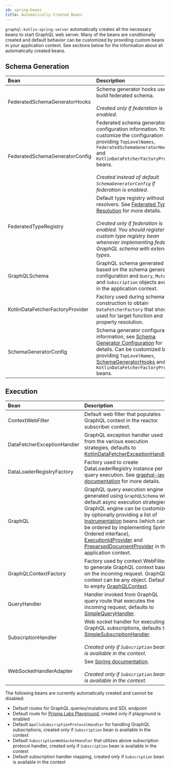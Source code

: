 ```yaml
---
id: spring-beans
title: Automatically Created Beans
---
```


`graphql-kotlin-spring-server` automatically creates all the necessary beans to start GraphQL web server. Many of the beans are conditionally created and default behavior
can be customized by providing custom beans in your application context. See sections below for the information about all automatically created beans.

## Schema Generation

| Bean                           | Description |
|:-------------------------------|:------------|
| FederatedSchemaGeneratorHooks  | Schema generator hooks used to build federated schema.<br><br>_Created only if federation is enabled_. |
| FederatedSchemaGeneratorConfig | Federated schema generator configuration information. You can customize the configuration by providing `TopLevelNames`, `FederatedSchemaGeneratorHooks` and `KotlinDataFetcherFactoryProvider` beans.<br><br>_Created instead of default `SchemaGeneratorConfig` if federation is enabled_. |
| FederatedTypeRegistry          | Default type registry without any resolvers. See [Federated Type Resolution](https://expediagroup.github.io/graphql-kotlin/docs/federated/type-resolution) for more details.<br><br>_Created only if federation is enabled. You should register your custom type registry bean whenever implementing federated GraphQL schema with extended types_. |
| GraphQLSchema                  | GraphQL schema generated based on the schema generator configuration and  `Query`, `Mutation` and `Subscription` objects available in the application context. |
| KotlinDataFetcherFactoryProvider | Factory used during schema construction to obtain `DataFetcherFactory` that should be used for target function and property resolution.|
| SchemaGeneratorConfig          | Schema generator configuration information, see [Schema Generator Configuration](https://expediagroup.github.io/graphql-kotlin/docs/writing-schemas/generator-config) for details. Can be customized by providing `TopLevelNames`, [SchemaGeneratorHooks](https://expediagroup.github.io/graphql-kotlin/docs/writing-schemas/generator-config#schema-generator-hooks) and `KotlinDataFetcherFactoryProvider` beans. |

## Execution

| Bean                             | Description |
|:---------------------------------|:------------|
| ContextWebFilter                 | Default web filter that populates GraphQL context in the reactor subscriber context. |
| DataFetcherExceptionHandler      | GraphQL exception handler used from the various execution strategies, defaults to [KotlinDataFetcherExceptionHandler](https://github.com/ExpediaGroup/graphql-kotlin/blob/master/graphql-kotlin-spring-server/src/main/kotlin/com/expediagroup/graphql/spring/exception/KotlinDataFetcherExceptionHandler.kt). |
| DataLoaderRegistryFactory        | Factory used to create DataLoaderRegistry instance per query execution. See [graphql-java documentation](https://www.graphql-java.com/documentation/v13/batching/) for more details. |
| GraphQL                          | GraphQL query execution engine generated using `GraphQLSchema` with default async execution strategies. GraphQL engine can be customized by optionally providing a list of [Instrumentation](https://www.graphql-java.com/documentation/v13/instrumentation/) beans (which can be ordered by implementing Spring Ordered interface), [ExecutionIdProvider](https://github.com/graphql-java/graphql-java/blob/master/src/main/java/graphql/execution/ExecutionIdProvider.java) and [PreparsedDocumentProvider](https://github.com/graphql-java/graphql-java/blob/master/src/main/java/graphql/execution/preparsed/PreparsedDocumentProvider.java) in the application context. |
| GraphQLContextFactory            | Factory used by context WebFilter to generate GraphQL context based on the incoming request. GraphQL context can be any object. Defaults to empty [GraphQLContext](https://github.com/graphql-java/graphql-java/blob/master/src/main/java/graphql/GraphQLContext.java). |
| QueryHandler                     | Handler invoked from GraphQL query route that executes the incoming request, defaults to [SimpleQueryHandler](https://github.com/ExpediaGroup/graphql-kotlin/blob/master/graphql-kotlin-spring-server/src/main/kotlin/com/expediagroup/graphql/spring/execution/QueryHandler.kt). |
| SubscriptionHandler              | Web socket handler for executing GraphQL subscriptions, defaults to [SimpleSubscriptionHandler](https://github.com/ExpediaGroup/graphql-kotlin/blob/master/graphql-kotlin-spring-server/src/main/kotlin/com/expediagroup/graphql/spring/execution/SubscriptionHandler.kt#L49).<br><br>_Created only if `Subscription` bean is available in the context._ |
| WebSocketHandlerAdapter          | See [Spring documentation](https://docs.spring.io/spring/docs/current/javadoc-api/org/springframework/web/reactive/socket/server/support/WebSocketHandlerAdapter.html).<br><br>_Created only if `Subscription` bean is available in the context._ |

The following beans are currently automatically created and cannot be disabled:

* Default routes for GraphQL queries/mutations and SDL endpoint
* Default route for [Prisma Labs Playground](https://github.com/prisma-labs/graphql-playground), created only if playground is enabled
* Default `ApolloSubscriptionProtocolHandler` for handling GraphQL subscriptions, created only if `Subscription` bean is available in the context
* Default `SubscriptionWebSocketHandler` that utilizes above subscription protocol handler, created only if `Subscription` bean is available in the context
* Default subscription handler mapping, created only if `Subscription` bean is available in the context
